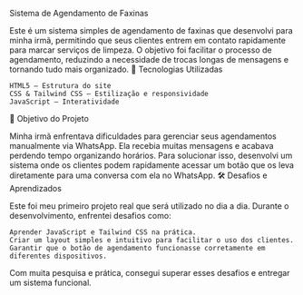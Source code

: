 Sistema de Agendamento de Faxinas

Este é um sistema simples de agendamento de faxinas que desenvolvi para minha irmã, permitindo que seus clientes entrem em contato rapidamente para marcar serviços de limpeza. O objetivo foi facilitar o processo de agendamento, reduzindo a necessidade de trocas longas de mensagens e tornando tudo mais organizado.
🚀 Tecnologias Utilizadas

    HTML5 – Estrutura do site
    CSS & Tailwind CSS – Estilização e responsividade
    JavaScript – Interatividade

🎯 Objetivo do Projeto

Minha irmã enfrentava dificuldades para gerenciar seus agendamentos manualmente via WhatsApp. Ela recebia muitas mensagens e acabava perdendo tempo organizando horários. Para solucionar isso, desenvolvi um sistema onde os clientes podem rapidamente acessar um botão que os leva diretamente para uma conversa com ela no WhatsApp.
🛠️ Desafios e Aprendizados

Este foi meu primeiro projeto real que será utilizado no dia a dia. Durante o desenvolvimento, enfrentei desafios como:

    Aprender JavaScript e Tailwind CSS na prática.
    Criar um layout simples e intuitivo para facilitar o uso dos clientes.
    Garantir que o botão de agendamento funcionasse corretamente em diferentes dispositivos.

Com muita pesquisa e prática, consegui superar esses desafios e entregar um sistema funcional.
